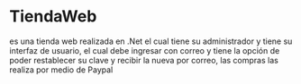 # TiendaWeb
es una tienda web realizada en .Net el cual tiene su administrador y tiene su interfaz de usuario, el cual debe ingresar con correo y tiene la opción de poder restablecer su clave y recibir la nueva por correo,  las compras las realiza por medio de Paypal
